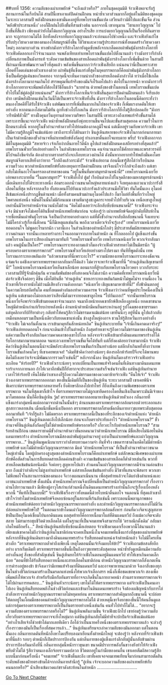 ##บทที่ 1356: ความลับของเผ่าเทพยักษ์
“จะถึงแล้วหรือ?”
ภายในชุดคลุมมิติ จ้าวเฟิงพอจะรับรู้สถานการณ์ในเรือบินได้
สามปีนี้เขาเอาแต่ปิดด่านฝึกตน หนำซ้ำเวลาส่วนมากก็อยู่แต่ในมิติของชุดคลุม
ในระยะเวลาสามปี พลังฝึกตนของเขามั่นคงอยู่ที่เทพโบราณขั้นแปด เสวียนอ้าวมิติไปแตะขั้นเจ็ด ส่วน ‘พลังฟ้าประสานหนึ่ง’ เองก็ฝึกฝนไปถึงขั้นที่สามช่วงต้น
นอกจากนี้ เขาอนุมาน ‘วิชาแยกวิญญาณ’ ไปถึงขั้นที่สี่แล้ว เพียงแต่ว่ายังไม่ได้แยกวิญญาณ อย่างไรเสีย การแบ่งแยกวิญญาณก็เป็นเรื่องที่อันตรายมาก จะถูกรบกวนไม่ได้ อีกทั้งหลังจากที่แยกวิญญาณแล้วจะอ่อนแอไปช่วงหนึ่ง
และจ้าวเฟิงยังแก้ไขปรับปรุงวิชาดวงตาของตนเองให้สมบูรณ์ยิ่งขึ้น ใช้วิชาและความรู้ประสบการณ์ทั้งหมดสร้างวิชาดวงตาใหม่ๆ ออกมาบางส่วน
ทางฟากมังกรวารีล้างโลกายังดูดซับพลังจากเกล็ดคอเผ่าพันธุ์มังกรล้างโลกาที่จ้าวเฟิงคัดลอกเอาไว้จำนวนมาก จนพลังเทียบเท่าเทพโบราณขั้นแปดไปตั้งนานแล้ว ร่างมังกรวารีกำลังเปลี่ยนสภาพเป็นมังกรแท้ ระดับความเข้มข้นของสายเลือดเผ่าพันธุ์มังกรล้างโลกาก็เพิ่มขึ้นด้วย
ในสามปีที่ผ่านมานี้เขาพัฒนารวดเร็วที่สุดแล้ว พลังเพิ่มขึ้นมากกว่าจ้าวเฟิงเสียอีก
แน่นอนว่านี่เป็นเพราะสายเลือดที่โดดเด่นของตัวเขาเองด้วย
เผ่าพันธุ์ที่แข็งแกร่งที่สุดในยุคบรรพกาลก็คือเผ่าพันธุ์มังกรล้างโลกา ซึ่งเป็นศัตรูคู่แค้นของวิหคทอง จากจุดนี้จะเห็นความน่ากลัวของสายเลือดดังกล่าวได้
ทว่าเมื่อใช้เกล็ดมังกรล้างโลกามากจนเกินไป สรรพคุณที่แท้จริงของมันจึงไร้ผลไปแล้ว
ต่อไปในภายหน้า หากมังกรวารีล้างโลกาอยากจะเพิ่มพลังก็ต้องใช้วิธีอื่นแล้ว
“นายท่าน ด้วยพลังของข้าในตอนนี้ เทพโบราณขั้นแปดทั่วไปไม่ใช่คู่ต่อสู้ด้วยแน่นอน!”
มังกรวารีล้างโลกาเห็นจ้าวเฟิงสิ้นสุดการปิดด่านฝึกตนแล้ว จึงรีบเอ่ยปาก
เขามีพลังฝึกตนเช่นในวันนี้ได้เป็นเพราะจ้าวเฟิงทั้งสิ้น มังกรวารีล้างโลกาในตอนนี้คิดกระทั่งว่าตนเองโชคดีที่ได้รับใช้จ้าวเฟิง
แต่พัฒนาการที่เพิ่มขึ้นมากเกินไปของจ้าวเฟิง ก็เพิ่มแรงกดดันให้เขาอย่างยิ่ง หากตนเองไล่ตามไม่ทัน ถูกทิ้งช่วงไปไกลเกิน มังกรวารีล้างโลกาก็ยิ่งไม่รู้สึกปลอดภัย
“มังกรวารีทมิฬตัวนี้!”
ทางฝั่งคุนอวิ๋นอุทานด้วยความริษยา
ในสามปีนี้ เขาทะลวงถึงเทพแท้จริงขั้นสามได้เพราะการชี้แนะจากจ้าวเฟิง หนำซ้ำพลังฝึกตนยังพุ่งทะยานขึ้นจนไปแตะขั้นสามสุดยอด
ความเร็วในการฝึกตนระดับนี้ หากอยู่ในขั้วอำนาจห้าดาวทั่วไปย่อมต้องภาคภูมิใจแน่
แต่เมื่ออยู่รวมกับพวกจ้าวเฟิง เขาไม่มีความรู้สึกภูมิใจแม้แต่น้อย
เขาถึงกระทั่งได้ยินมาว่า ซินอู๋เหินสหายของจ้าวเฟิงในกาลก่อนกลายมาเป็นเจ้าตำหนักของขั้วอำนาจที่เผ่าเทพยักษ์สังกัดอยู่ ทำเอาเขาตื่นตกใจแทบตาย
พรึ่บ!
จ้าวเฟิงออกจากมิติในชุดคลุมมิติ
“สหายจ้าว เจ้าเก็บงำกลิ่นอายไว้ดีนัก ดูไปแล้วพลังฝึกตนคงเสถียรอย่างที่สุดแล้ว!”
เทพโบราณพั่วเยวี่ยเอ่ยอย่างตกใจ
ในลำดับของเทพโบราณ คนจำนวนมากใช้ศักยภาพและพรสวรรค์ที่มีไปจนถึงขีดจำกัด ต้องลำบากตรากตรำถึงจะเกือบทะลวงผ่านได้ ดังนั้นหากอยากทำให้พลังมั่นคงโดยสมบูรณ์จึงยากเสียยิ่งกว่ายาก
“ใกล้ถึงแล้วกระมัง!”
จ้าวเฟิงเอ่ยถาม
ก่อนนี้เขารู้สึกได้ว่าเรือบินลดความเร็วลง พวกตำหนักเทพยักษ์ทั้งสองหยุดการปิดด่านฝึกตน เขาจึงแน่ใจว่าใกล้จะถึงแล้ว
แต่เขากลับไม่เห็นอะไรในครรลองสายตาของตน
“อยู่ในพื้นที่มหาสมุทรด้านหน้านี้!”
เทพโบราณหนิงเยวี่ยเอ่ยพลางระบายยิ้ม
“ในมหาสมุทร?”
จ้าวเฟิงอึ้งไป
ตู้ม!
เรือบินดำลงไปในจุดลึกของมหาสมุทรด้านหน้า เมื่อเดินทางไปได้ระยะทางหนึ่ง อ้อมระลอกน้ำวนขนาดใหญ่หลายแห่งแล้ว จึงหยุดลงแถวแนวปะการังสีเลือดในที่สุด
หลังจากลงเรือ ทั้งสองคนก็ไปยังแนวปะการังแล้วประสานมือใช้วิชา
ทันใดนั้นเอง อุโมงค์สีเข้มแห่งหนึ่งปรากฏขึ้นด้านหน้า
เมื่อทั้งสามคนข้ามผ่านอุโมงค์ไปแล้ว ก็มาโผล่ยังพื้นที่กว้างใหญ่ไพศาลแห่งหนึ่ง
หมื่นลี้ในนั้นไม่มีก้อนเมฆ เขามหึมาสูงชะลูดกระจายตัวไปทั่วบริเวณ เหนือเขาสูงใหญ่เหล่านั้นมีวิหารตำหนักจำนวนนับไม่ถ้วน
“คิดไม่ถึงเลยว่าจะลึกลับซับซ้อนขนาดนี้!”
จ้าวเฟิงกระจ่างแจ้ง มิน่าเขาจึงไม่เคยได้ยินชื่อตำหนักเทพยักษ์มาก่อน
จะต้องรู้ว่า เผ่าเทพยักษ์จัดอยู่ลำดับที่สิบห้าในรายชื่อหมื่นเผ่าพันธุ์โบราณ จึงเป็นเป้าสายตาอย่างมาก แต่ที่ตั้งขั้วอำนาจกลับลึกลับขนาดนี้ จึงแทบจะไม่มีใครล่วงรู้เรื่องนี้สักคน
“นี่ก็มีเหตุผลเช่นกัน พอถึงเวลาเดี๋ยวเจ้าก็จะรู้เอง!”
เทพโบราณหนิงเยวี่ยทอดถอนใจ ไม่พูดอะไรมากนัก
เวลานี้เอง ในส่วนลึกของตำหนักใกล้ๆ มีประสาทสัมผัสเทพหลายสายกวาดผ่านมา
จากนั้นเงาหลายร่างกระโจนออกมาจากภายในตำหนัก
ณ ที่ไกลออกไป ผู้แข็งแกร่งขั้นเทพโบราณในเกราะสีทองบินตรงมาทันที
“เทพโบราณพั่วเยวี่ย เทพโบราณหนิงเยวี่ย พวกเจ้ากลับมาแล้ว คนผู้นั้นเป็นใคร?”
เทพโบราณเกราะทองถามแล้วก็มองจ้าวเฟิงด้วยสายตาไม่เป็นมิตรนัก
“ผู้ครอบครองตราเทพบรรพกาล!”
เทพโบราณพั่วเยวี่ยเอ่ยอย่างตรงไปตรงมา
ทันทีที่พูดดังนั้น เทพโบราณเกราะทองพลันเอ่ย “แล้วพาเขามาที่นี่เพราะอะไร?”
ความนัยของเทพโบราณเกราะทองชัดเจนแจ่มแจ้ง แค่ชิงเอาตราเทพบรรพกาลกลับมาก็ได้แล้ว ไม่ควรจะพาจ้าวเฟิงมาที่นี่
“ท่านอู๋เหินเชิญเขามาที่นี่!”
ใบหน้าเทพโบราณหนิงเยวี่ยเย็นชาเล็กน้อย
ตอนแรกที่สู้รบกับเทพโบราณโยวหยา บวกกับระยะเวลาสามปีที่รู้จักมักคุ้นกัน ความสัมพันธ์ของทั้งสองคนจึงไม่เลวนัก ความคิดที่เทพโบราณหนิงเยวี่ยมีต่อจ้าวเฟิงจึงค่อยๆ ดีขึ้น
เมื่อได้ยินชื่อ ‘ท่านอู๋เหิน’ ชายเกราะทองพลันก้มหน้าไม่พูดไม่จา
ยามนี้เอง ในทิวเขาที่เรียงรายนับไม่ถ้วนมีเสียงกังวานดังออกมา “หนิงเยวี่ย เชิญแขกมาหาข้าที่นี่!”
ทั้งฟ้าดินตกอยู่ในความเงียบสงัดทันใด คนทั้งหมดต่างก้มลงทำความเคารพ
จ้าวเฟิงเดาว่าว่าคนที่พูดประโยคนี้คงเป็นซินอู๋เหิน แต่เขามองไม่ออกเลยว่าเสียงนี้ดังมาจากยอดเขาลูกไหน
“ไปกันเถอะ!”
จากนั้นเทพโบราณหนิงเยวี่ยจึงพาจ้าวเฟิงข้ามยอดเขาจำนวนมาก จนมาถึงหน้ายอดเขายักษ์สีเหลืองลูกหนึ่ง
ยอดเขาขนาดใหญ่มีตำหนักเก่าแก่เรียบง่ายหลังหนึ่ง ด้านหน้าตำหนักมีคนยืนตระหง่านอยู่
รูปโฉมของเขาธรรมดา แต่บุคลิกอากัปกิริยาต่างๆ กลับทำให้คนรู้สึกว่าไม่ธรรมดาแม้แต่น้อย เขายืนนิ่งๆ อยู่ที่นั่น ดูไปแล้วกลับเหมือนหลอมรวมเป็นหนึ่งเดียวกับยอดเขาแห่งนั้น ช่างสูงใหญ่องอาจ ชวนให้รู้สึกหวั่นเกรงอย่างยิ่ง
“จ้าวเฟิง ไม่เจอกันตั้งนาน เราเข้ามาคุยกันสักหน่อยเถิด”
ซินอู๋เหินระบายยิ้ม
“เจ้านี่เกินคาดเดาจริงๆ!”
จ้าวเฟิงเอ่ยทอดถอนใจ ก่อนจะเดินเข้าไปในตำหนัก
ถึงสุดท้ายเขาจะรู้ถึงความไม่ธรรมดาของซินอู๋เหิน แต่ความเป็นจริงกลับเกินความคาดเดาของเขาไปไกล
หลังจากจ้าวเฟิงเข้ามายังดินแดนเทพรกร้างก็ได้รับโอกาสมากมายมาตลอด จนทะลวงเทพโบราณขั้นเจ็ดได้ทันที แต่ก็ยังคงด้อยกว่าเขามากนัก
จ้าวเฟิงคิดว่าซินอู๋เหินในตอนนี้น่าจะมีพลังระดับเทพโบราณขั้นเก้าเป็นอย่างน้อย แต่ลึกล้ำเกินหยั่งยิ่งกว่าเทพโบราณขั้นเก้าคนใดๆ ที่เขาเคยพบเจอ!
“เดิมทีข้าคิดว่าอย่างน้อยๆ ต้องรออีกห้าร้อยปีจึงจะได้พานพบ คิดไม่ถึงเลยว่าเจ้าจะมีพัฒนาการรวดเร็วเช่นนี้!”
หลังจากนั่งลง ซินอู๋เหินก็มองสำรวจจ้าวเฟิงอย่างละเอียด
“ห้าร้อยปี?”
จ้าวเฟิงหัวเราะน้อยๆ หากเปลี่ยนเป็นเทพแท้จริงคนอื่นที่เดินทางมาดินแดนเทพรกร้างจากภายนอก ถ้าให้เวลาอีกพันปีก็ยังยากจะประสบความสำเร็จเช่นจ้าวเฟิง
แต่ซินอู๋เหินทำนายเวลาไว้ห้าร้อยปี เห็นได้ชัดว่าเขาเองก็รู้ถึงความไม่ธรรมดาของดวงตาซ้ายจ้าวเฟิง
“คืนให้เจ้า”
จ้าวเฟิงล้วงเอาตราเทพบรรพกาลออกมา ของชิ้นนี้เดิมทีก็เป็นของซินอู๋เหิน
ระยะเวลาสามปี เขาเคยพินิจพิเคราะห์ตราเทพบรรพกาลหลายครั้ง ยิ่งศึกษาลึกลงไปเท่าไหร่ ก็ยิ่งเห็นถึงความพิเศษของตราเทพบรรพกาล
จนในที่สุดเขาก็เข้าใจ ที่ตราเทพบรรพกาลไม่ถูกเขายึดครองโดยสิ้นเชิงเป็นเพราะมันมีเจ้าของมาโดยตลอด นั่นก็คือซินอู๋เหิน
วู้ม!
ตราเทพบรรพกาลลอยมาหาซินอู๋เหินด้วยตัวเอง
กลิ่นอายที่แข็งแกร่งกลุ่มหนึ่งแผ่ออกมาจากด้านในนั้นช้าๆ ด้านบนของตราเทพบรรพกาลล้อมรอบด้วยระลอกแสงสุกสกาวหลายเส้น
เมื่อผนึกชั้นหนึ่งเปิดออก ตราเทพบรรพกาลก็สาดซัดกลิ่นอายอาวุธเทพระดับสุดยอดออกมาทันที
“เจ้าก็รู้แล้ว ไม่ผิดหรอก ตราเทพบรรพกาลนี้เป็นของที่ระลึกของเจ้าตำหนักแห่ง ‘ตำหนักเทพโบราณ’!”
ซินอู๋เหินตกตะลึงไปเล็กน้อย ก่อนจะเก็บตราประทับเอาไว้
“ตำหนักเทพโบราณ?”
ขั้วอำนาจที่ซินอู๋เหินสังกัดอยู่ไม่ใช่ตำหนักเทพยักษ์หรอกหรือ? เกี่ยวอะไรกับตำหนักเทพโบราณ?
“สามร้อยล้านปีก่อน เขตดาราชาดมีขั้วอำนาจห้าดาวชั้นยอดนามว่าตำหนักเทพโบราณ มีชื่อเสียงไม่น้อยในดินแดนเทพรกร้าง ตำหนักเทพโบราณมีสองเผ่าพันธุ์กุมอำนาจอยู่ แบ่งเป็นเผ่าเทพยักษ์และเผ่าวิญญาณบรรพกาล…”
ซินอู๋เหินพูดเนิบนาบราวกำลังทบทวนความจำ
อันที่จริง เขตดาราชาดในอดีตไม่มีตำหนักเทพยักษ์ และไม่มีตำหนักวิญญาณบรรพกาล มีแต่ ‘ตำหนักเทพโบราณ’ ที่เป็นขั้วอำนาจห้าดาวขนาดใหญ่เท่านั้น
โดยผู้ปกครองสูงสุดของตำหนักเทพโบราณก็คือเผ่าเทพยักษ์ แต่ลักษณะพิเศษของเผ่าเทพยักษ์คือสัดส่วนในการสืบทอดสายเลือดค่อนข้างต่ำ ความเข้มข้นของสายเลือดก็ต่ำด้วยเช่นกัน พวกที่สายเลือดเข้มข้นน้อยนิดนัก จึงค่อยๆ สูญหายไปแล้ว
ส่วนคนในเผ่าวิญญาณบรรพกาลมีจำนวนค่อนข้างมาก ถึงแม้ว่าลำดับจะไม่สูงเท่าเผ่าเทพยักษ์ แต่สายเลือดเข้มข้นอย่างยิ่ง มีวิชาที่แสนจะพิสดาร พวกเขาไม่พึงพอใจในสถานการณ์ของตนเอง จึงวางแผนมาเนิ่นนาน เพื่อสุดท้ายแล้วจะได้แย่งชิงตำแหน่งและเอาชนะเผ่าเทพยักษ์
ตั้งแต่นั้น ตำหนักเทพโบราณจึงเปลี่ยนชื่อเป็นตำหนักวิญญาณบรรพกาล!
เรื่องราวผ่านไปยาวนานแล้ว มีเพียงผู้อาวุโสเก่าแก่ส่วนหนึ่งในดินแดนเทพรกร้างเท่านั้นถึงจะรู้เรื่องเบื้องหลังพวกนี้
“ที่แท้ก็เป็นแบบนี้!”
จ้าวเฟิงฟังเรื่องราวทั้งหมดนี้ด้วยใบหน้าตื่นตกใจ
จนตอนนี้ ที่สุดแล้วเขาก็เข้าใจว่าทำไมตำหนักเทพยักษ์จึงหลบซ่อนอยู่ในสถานที่เร้นลับเช่นนี้
เพราะตอนนี้พลานุภาพของตำหนักเทพยักษ์ด้อยกว่าตำหนักวิญญาณบรรพกาลอย่างยิ่ง และตำหนักวิญญาณบรรพกาลเองก็ไม่มีวันปล่อยเผ่าเทพยักษ์ไป!
“ในตอนแรกข้าโดนเผ่าวิญญาณบรรพกาลล้อมสังหาร ก่อนที่ดวงจิตจะสูญสลาย ข้าฝืนเปิดอุโมงค์เชื่อมไปนอกดินแดน ผลสุดท้ายก็คือกายเนื้อมาโผล่ที่ดินแดนทวีป ถึงแม้ดวงจิตจะดับสลาย ไม่สามารถชุบชีวิตด้วยเลือดได้ แต่ในฐานะที่เป็นจอมเทพจึงสามารถใช้ ‘ตราผนึกดั้งเดิม’ กลับมาเกิดใหม่อีกครั้ง…”
สีหน้าซินอู๋เหินสลับซับซ้อนเมื่อเอ่ยตอบ
จ้าวเฟิงคาดเดาเรื่องพวกนี้ได้นานแล้ว
เพียงแต่เขาคาดไม่ถึงว่าซินอู๋เหินในชาติก่อนจะเคยเป็นหนึ่งในจอมเทพที่แข็งแกร่งที่สุดของเผ่าเทพยักษ์
หลังจากที่ซินอู๋เหินเดินทางมาถึงดินแดนเทพรกร้าง รับสืบทอดตำแหน่งเจ้าตำหนักแล้ว จึงไม่มีใครเห็นต่างอีก
“ตราเทพบรรพกาลล้ำค่าถึงเพียงนี้ เหตุใดตอนนั้นเจ้าจึงมอบให้ข้า?”
จ้าวเฟิงถามข้อสงสัยอีกอย่าง
แรกเริ่มเดิมที ตราเทพบรรพกาลชิ้นนี้เป็นถึงอาวุธเทพระดับสุดยอด หนำซ้ำยังดูเหมือนมีความลับอย่างอื่นอยู่ สิ่งของที่สำคัญเช่นนี้ ซินอู๋เหินยกให้จ้าวเฟิงในตอนอยู่ดินแดนทวีป ทำให้เขาเกินคาดเล็กน้อย
“ตอนที่ข้าได้รับสืบทอดกายเนื้อและสายเลือดในชาติก่อน ตำหนักวิญญาณบรรพกาลก็สังเกตเห็นการดำรงอยู่ของข้า ข้าจึงเดาว่ามีเทพแท้จริงมาที่ดินแดนทวีป และอาจพาหายนะมาด้วย จึงเอาสิ่งของทุกชิ้นในช่วงชีวิตก่อนมาสร้างเป็นมรดกแห่งหนึ่งให้พวกเจ้าเลือกสรร หนึ่งก็เพื่อชดเชยพวกเจ้า สองเพื่อเพิ่มพลังให้พวกเจ้า สำหรับรับมือกับอันตรายที่อาจจะเกิดขึ้นในภายภาคหน้า ส่วนตราเทพบรรพกาลเจ้าได้ไปผ่านการทดสอบ…”
ซินอู๋เหินหัวเราะน้อยๆ เขาไม่ได้ให้ตราเทพบรรพกาล แต่จ้าวเฟิงเป็นคนเอาไปเอง
ซินอู๋เหินสืบทอดพลังในช่วงชีวิตก่อนและเข้ามาในดินแดนเทพรกร้าง จึงต้องเผชิญหน้ากับการไล่ล่าสังหารจากตำหนักวิญญาณบรรพกาลไม่หยุดหย่อน
ตราเทพบรรพกาลสำคัญมากถึงขนาดนี้ จะปล่อยให้ตกอยู่ในเงื้อมมือของคนตำหนักวิญญาณบรรพกาลไม่ได้ ด้วยเหตุนี้เขาจึงยกของชิ้นนี้ให้คนอื่นดูแล
แต่การคุ้มครองตราเทพบรรพกาลก็เป็นอันตรายอย่างหนึ่งเช่นกัน คนทั่วไปทำก็ไม่ได้…
“อยากจะรู้ความลับของตราเทพบรรพกาลหรือไม่?”
ซินอู๋เหินพลันถามขึ้น
จ้าวเฟิงชะงักไป เขาย่อมรู้ว่าความลับเกี่ยวกับตราเทพบรรพกาลอาจจะยิ่งใหญ่มาก
แต่ซินอู๋เหินกลับไม่มีท่าทีจะปกปิดจ้าวเฟิงแม้แต่น้อย
“อย่างไรเสียเจ้าก็ช่วยข้าได้มากเลยทีเดียว ถือได้ว่าเป็นนายครึ่งหนึ่งของตราเทพบรรพกาลแล้ว จะล่วงรู้เรื่องราวของมันก็เป็นเรื่องที่สมควรแล้ว…”
ซินอู๋เหินเตรียมจะเล่าความลับของมันออกมา
แต่ในตอนนั้นเอง กลิ่นอายกดดันที่หนักอึ้งหาใดเปรียบลงมาเยือนทั้งตำหนักใหญ่
จะต้องรู้ว่า หลังจากที่จ้าวเฟิงเข้ามาที่นี่แล้ว รอบๆ ตำหนักก็เปิดปราการป้องกัน
แต่กลิ่นอายของผู้แข็งแกร่งลึกลับผู้นั้นกลับข้ามผ่านปราการป้องกันมาถึงที่นี่
กลิ่นอายกลุ่มนี้หนักราวขุนเขา ขนาดมีปราการพลังกั้นขวางยังทำให้จ้าวเฟิงขยับตัวไม่ได้ รู้สึกว่าตนเองเล็กจ้อยราวมดปลวก ชีวิตตกอยู่ในกำมือของคนอื่น
เขาเคยสัมผัสความรู้สึกแบบนี้มาก่อนครั้งหนึ่ง
“จอมเทพ!”
จ้าวเฟิงตื่นตะลึง เขาที่เคยเจอจอมเทพเทียนจี้มาก่อนสามารถตัดสินระดับพลังของฝ่ายตรงข้ามได้จากกลิ่นอายสำนึกรู้
“อู๋เหิน เจ้าจะบอกความลับของเผ่าเทพยักษ์กับคนนอกหรือ?”
น้ำเสียงเข้มงวดแก่ชราดังสะท้อนในตำหนัก
................................


[Go To Next Chapter]( ./213.md)